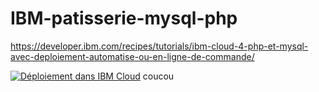 # IBM-patisserie-mysql-php

https://developer.ibm.com/recipes/tutorials/ibm-cloud-4-php-et-mysql-avec-deploiement-automatise-ou-en-ligne-de-commande/

[![Déploiement dans IBM Cloud](https://cloud.ibm.com/devops/setup/deploy/button.png)](https://cloud.ibm.com/devops/setup/deploy?repository=https://github.com/cherryclass/IBM-patisserie-mysql-php&branch=master)
coucou 
